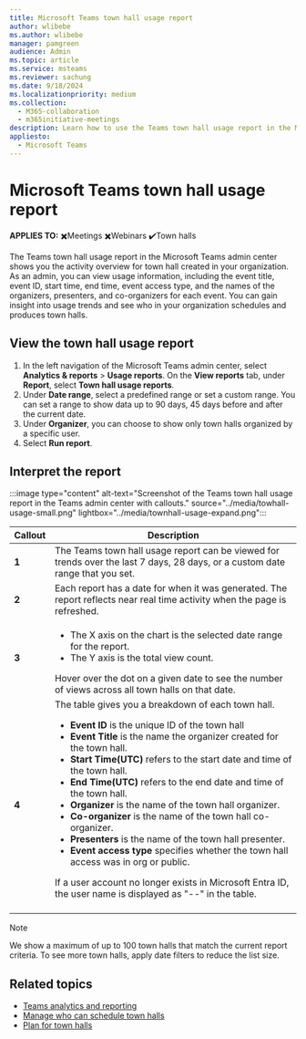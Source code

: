 ```yaml
---
title: Microsoft Teams town hall usage report
author: wlibebe
ms.author: wlibebe
manager: pamgreen
audience: Admin
ms.topic: article
ms.service: msteams
ms.reviewer: sachung
ms.date: 9/18/2024
ms.localizationpriority: medium
ms.collection: 
  - M365-collaboration
  - m365initiative-meetings
description: Learn how to use the Teams town hall usage report in the Microsoft Teams admin center to get an overview of Teams town halls in your organization.
appliesto: 
  - Microsoft Teams
---
```

# Microsoft Teams town hall usage report

**APPLIES TO:** ✖️Meetings ✖️Webinars ✔️Town halls

The Teams town hall usage report in the Microsoft Teams admin center shows you the activity overview for town hall created in your organization. As an admin, you can view usage information, including the event title, event ID, start time, end time, event access type, and the names of the organizers, presenters, and co-organizers for each event. You can gain insight into usage trends and see who in your organization schedules and produces town halls.

## View the town hall usage report

1. In the left navigation of the Microsoft Teams admin center, select **Analytics & reports** > **Usage reports**. On the **View reports** tab, under **Report**, select **Town hall usage reports**.
2. Under **Date range**, select a predefined range or set a custom range. You can set a range to show data up to 90 days, 45 days before and after the current date.
3. Under **Organizer**, you can choose to show only town halls organized by a specific user.
4. Select **Run report**.  

## Interpret the report

   :::image type="content" alt-text="Screenshot of the Teams town hall usage report in the Teams admin center with callouts." source="../media/towhall-usage-small.png" lightbox="../media/townhall-usage-expand.png":::

|Callout |Description  |
|--------|-------------|
|**1**   |The Teams town hall usage report can be viewed for trends over the last 7 days, 28 days, or a custom date range that you set. |
|**2**   |Each report has a date for when it was generated. The report reflects near real time activity when the page is refreshed. |
|**3**   |<ul><li>The X axis on the chart is the selected date range for the report.</li> <li> The Y axis is the total view count.</li> </ul>Hover over the dot on a given date to see the number of views across all town halls on that date.|
|**4**   |The table gives you a breakdown of each town hall. <ul><li>**Event ID** is the unique ID of the town hall</li> <li>**Event Title** is the name the organizer created for the town hall.</li><li>**Start Time(UTC)** refers to the start date and time of the town hall.</li><li>**End Time(UTC)** refers to the end date and time of the town hall.</li><li>**Organizer** is the name of the town hall organizer.</li> <li>**Co-organizer** is the name of the town hall co-organizer.</li></li><li>**Presenters** is the name of the town hall presenter.</li></li><li>**Event access type** specifies whether the town hall access was in org or public.</li></li> </ul>If a user account no longer exists in Microsoft Entra ID, the user name is displayed as "--" in the table. <br><br>

> [!NOTE]
> We show a maximum of up to 100 town halls that match the current report criteria. To see more town halls, apply date filters to reduce the list size.

## Related topics

- [Teams analytics and reporting](teams-reporting-reference.md)
- [Manage who can schedule town halls](../set-up-town-halls.md)
- [Plan for town halls](../plan-town-halls.md)
